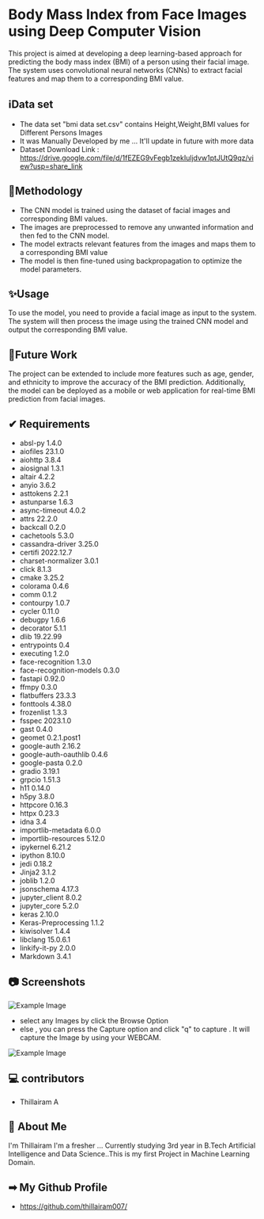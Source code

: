 
# Body Mass Index from Face Images using Deep Computer Vision

This project is aimed at developing a deep learning-based approach for predicting the body mass index (BMI) of a person using their facial image. The system uses convolutional neural networks (CNNs) to extract facial features and map them to a corresponding BMI value. 


## ℹData set

* The data set "bmi data set.csv" contains Height,Weight,BMI values for Different Persons Images
* It was Manually Developed by me ... It'll update in future with more data
* Dataset Download Link : https://drive.google.com/file/d/1fEZEG9vFegb1zekIuljdvw1ptJUtQ9qz/view?usp=share_link


## 🎯Methodology

* The CNN model is trained using the dataset of facial images and corresponding BMI values. 
* The images are preprocessed to remove any unwanted information and then fed to the CNN model. 
* The model extracts relevant features from the images and maps them to a corresponding BMI value
* The model is then fine-tuned using backpropagation to optimize the model parameters.



## ✨Usage

To use the model, you need to provide a facial image as input to the system. The system will then process the image using the trained CNN model and output the corresponding BMI value.
## 🔮Future Work

The project can be extended to include more features such as age, gender, and ethnicity to improve the accuracy of the BMI prediction. Additionally, the model can be deployed as a mobile or web application for real-time BMI prediction from facial images.
## ✔ Requirements

* absl-py                      1.4.0
* aiofiles                     23.1.0
* aiohttp                      3.8.4
* aiosignal                    1.3.1
* altair                       4.2.2
* anyio                        3.6.2
* asttokens                    2.2.1
* astunparse                   1.6.3
* async-timeout                4.0.2
* attrs                        22.2.0
* backcall                     0.2.0
* cachetools                   5.3.0
* cassandra-driver             3.25.0
* certifi                      2022.12.7
* charset-normalizer           3.0.1
* click                        8.1.3
* cmake                        3.25.2
* colorama                     0.4.6
* comm                         0.1.2
* contourpy                    1.0.7
* cycler                       0.11.0
* debugpy                      1.6.6
* decorator                    5.1.1
* dlib                         19.22.99
* entrypoints                  0.4
* executing                    1.2.0
* face-recognition             1.3.0
* face-recognition-models      0.3.0
* fastapi                      0.92.0
* ffmpy                        0.3.0
* flatbuffers                  23.3.3
* fonttools                    4.38.0
* frozenlist                   1.3.3
* fsspec                       2023.1.0
* gast                         0.4.0
* geomet                       0.2.1.post1
* google-auth                  2.16.2
* google-auth-oauthlib         0.4.6
* google-pasta                 0.2.0
* gradio                       3.19.1
* grpcio                       1.51.3
* h11                          0.14.0
* h5py                         3.8.0
* httpcore                     0.16.3
* httpx                        0.23.3
* idna                         3.4
* importlib-metadata           6.0.0
* importlib-resources          5.12.0
* ipykernel                    6.21.2
* ipython                      8.10.0
* jedi                         0.18.2
* Jinja2                       3.1.2
* joblib                       1.2.0
* jsonschema                   4.17.3
* jupyter_client               8.0.2
* jupyter_core                 5.2.0
* keras                        2.10.0
* Keras-Preprocessing          1.1.2
* kiwisolver                   1.4.4
* libclang                     15.0.6.1
* linkify-it-py                2.0.0
* Markdown                     3.4.1

## 📷 Screenshots



![Example Image](https://drive.google.com/uc?id=1GYd7V7z-YEoi_-tDO5i8AvNK-KLFTuSC)

* select any Images by click the Browse Option
* else , you can press the Capture option and click "q" to capture . It will capture the Image by using your WEBCAM.


![Example Image](https://drive.google.com/uc?id=1XnRTl-RPw3twRurU88jpIbKrNNnRXbTC)
## 💻 contributors

* Thillairam A
## 🚀 About Me
I'm Thillairam
I'm a fresher ... Currently  studying 3rd year in B.Tech Artificial Intelligence and Data Science..This is my first Project in Machine Learning Domain.

## ➡ My Github Profile
* https://github.com/thillairam007/

